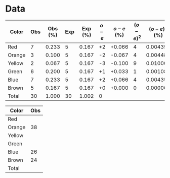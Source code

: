 # Data
| Color  | Obs | Obs (%) | Exp | Exp (%) | $o-e$ | $o-e$ (%) | $(o-e)^2$ | $(o-e)^2$ (%) | $(o-e)^2/e$ | $(o-e)^2/e$ (%) |
| ------ | --- | ------- | --- | ------- | ----- | --------- | --------- | ------------- | ----------- | --------------- |
| Red    | 7   | 0.233   | 5   | 0.167   | +2    | +0.066    | 4         | 0.004356      | 0.8         | 0.02608         |
| Orange | 3   | 0.100   | 5   | 0.167   | -2    | -0.067    | 4         | 0.004489      | 0.8         | 0.02688         |
| Yellow | 2   | 0.067   | 5   | 0.167   | -3    | -0.100    | 9         | 0.010000      | 1.8         | 0.05988         |
| Green  | 6   | 0.200   | 5   | 0.167   | +1    | +0.033    | 1         | 0.001089      | 0.2         | 0.00652         |
| Blue   | 7   | 0.233   | 5   | 0.167   | +2    | +0.066    | 4         | 0.004356      | 0.8         | 0.02608         |
| Brown  | 5   | 0.167   | 5   | 0.167   | +0    | +0.000    | 0         | 0.000000      | 0.0         | 0.00000         |
| Total  | 30  | 1.000   | 30  | 1.002   | 0     |           |           |               | 4.4         | 0.14544         |

| Color  | Obs |
| ------ | --- |
| Red    |     |
| Orange | 38    |
| Yellow |     |
| Green  |   |
| Blue   | 26  |
| Brown  | 24  |
| Total  |     |

